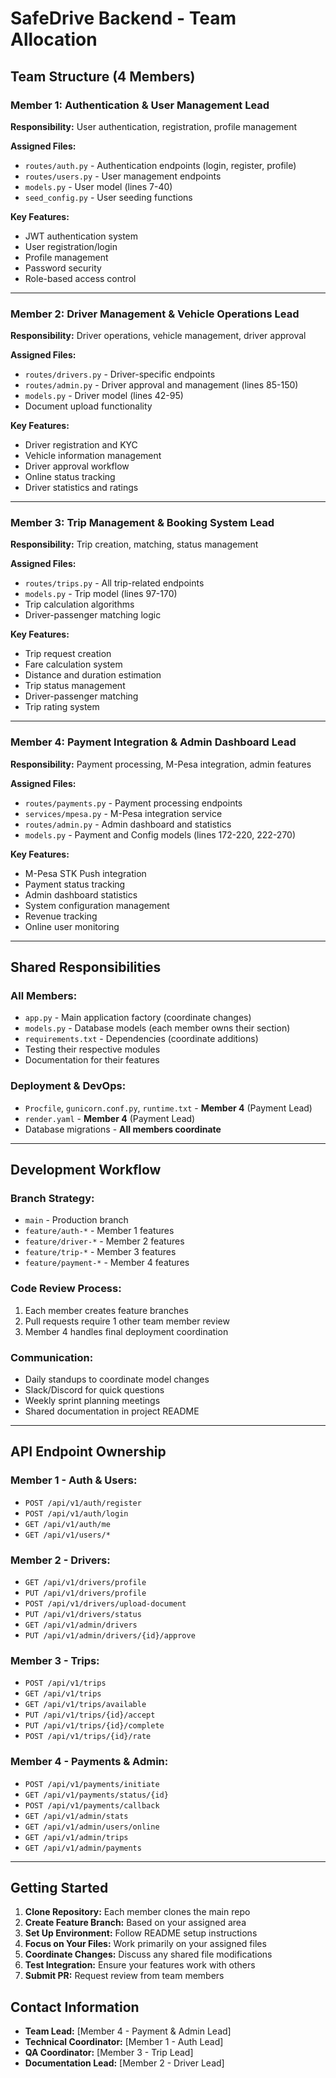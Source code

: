 # SafeDrive Backend - Team Allocation

## Team Structure (4 Members)

### **Member 1: Authentication & User Management Lead**
**Responsibility:** User authentication, registration, profile management

**Assigned Files:**
- `routes/auth.py` - Authentication endpoints (login, register, profile)
- `routes/users.py` - User management endpoints
- `models.py` - User model (lines 7-40)
- `seed_config.py` - User seeding functions

**Key Features:**
- JWT authentication system
- User registration/login
- Profile management
- Password security
- Role-based access control

---

### **Member 2: Driver Management & Vehicle Operations Lead**
**Responsibility:** Driver operations, vehicle management, driver approval

**Assigned Files:**
- `routes/drivers.py` - Driver-specific endpoints
- `routes/admin.py` - Driver approval and management (lines 85-150)
- `models.py` - Driver model (lines 42-95)
- Document upload functionality

**Key Features:**
- Driver registration and KYC
- Vehicle information management
- Driver approval workflow
- Online status tracking
- Driver statistics and ratings

---

### **Member 3: Trip Management & Booking System Lead**
**Responsibility:** Trip creation, matching, status management

**Assigned Files:**
- `routes/trips.py` - All trip-related endpoints
- `models.py` - Trip model (lines 97-170)
- Trip calculation algorithms
- Driver-passenger matching logic

**Key Features:**
- Trip request creation
- Fare calculation system
- Distance and duration estimation
- Trip status management
- Driver-passenger matching
- Trip rating system

---

### **Member 4: Payment Integration & Admin Dashboard Lead**
**Responsibility:** Payment processing, M-Pesa integration, admin features

**Assigned Files:**
- `routes/payments.py` - Payment processing endpoints
- `services/mpesa.py` - M-Pesa integration service
- `routes/admin.py` - Admin dashboard and statistics
- `models.py` - Payment and Config models (lines 172-220, 222-270)

**Key Features:**
- M-Pesa STK Push integration
- Payment status tracking
- Admin dashboard statistics
- System configuration management
- Revenue tracking
- Online user monitoring

---

## Shared Responsibilities

### **All Members:**
- `app.py` - Main application factory (coordinate changes)
- `models.py` - Database models (each member owns their section)
- `requirements.txt` - Dependencies (coordinate additions)
- Testing their respective modules
- Documentation for their features

### **Deployment & DevOps:**
- `Procfile`, `gunicorn.conf.py`, `runtime.txt` - **Member 4** (Payment Lead)
- `render.yaml` - **Member 4** (Payment Lead)
- Database migrations - **All members coordinate**

---

## Development Workflow

### **Branch Strategy:**
- `main` - Production branch
- `feature/auth-*` - Member 1 features
- `feature/driver-*` - Member 2 features  
- `feature/trip-*` - Member 3 features
- `feature/payment-*` - Member 4 features

### **Code Review Process:**
1. Each member creates feature branches
2. Pull requests require 1 other team member review
3. Member 4 handles final deployment coordination

### **Communication:**
- Daily standups to coordinate model changes
- Slack/Discord for quick questions
- Weekly sprint planning meetings
- Shared documentation in project README

---

## API Endpoint Ownership

### **Member 1 - Auth & Users:**
- `POST /api/v1/auth/register`
- `POST /api/v1/auth/login`
- `GET /api/v1/auth/me`
- `GET /api/v1/users/*`

### **Member 2 - Drivers:**
- `GET /api/v1/drivers/profile`
- `PUT /api/v1/drivers/profile`
- `POST /api/v1/drivers/upload-document`
- `PUT /api/v1/drivers/status`
- `GET /api/v1/admin/drivers`
- `PUT /api/v1/admin/drivers/{id}/approve`

### **Member 3 - Trips:**
- `POST /api/v1/trips`
- `GET /api/v1/trips`
- `GET /api/v1/trips/available`
- `PUT /api/v1/trips/{id}/accept`
- `PUT /api/v1/trips/{id}/complete`
- `POST /api/v1/trips/{id}/rate`

### **Member 4 - Payments & Admin:**
- `POST /api/v1/payments/initiate`
- `GET /api/v1/payments/status/{id}`
- `POST /api/v1/payments/callback`
- `GET /api/v1/admin/stats`
- `GET /api/v1/admin/users/online`
- `GET /api/v1/admin/trips`
- `GET /api/v1/admin/payments`

---

## Getting Started

1. **Clone Repository:** Each member clones the main repo
2. **Create Feature Branch:** Based on your assigned area
3. **Set Up Environment:** Follow README setup instructions
4. **Focus on Your Files:** Work primarily on your assigned files
5. **Coordinate Changes:** Discuss any shared file modifications
6. **Test Integration:** Ensure your features work with others
7. **Submit PR:** Request review from team members

## Contact Information

- **Team Lead:** [Member 4 - Payment & Admin Lead]
- **Technical Coordinator:** [Member 1 - Auth Lead]
- **QA Coordinator:** [Member 3 - Trip Lead]
- **Documentation Lead:** [Member 2 - Driver Lead]